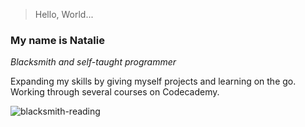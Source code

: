 > Hello, World...
### My name is Natalie
*Blacksmith and self-taught programmer*

Expanding my skills by giving myself projects and learning on the go. Working through several courses on Codecademy. 

![blacksmith-reading](http://madeforge.com/wp-content/uploads/2022/11/MF-Natalie-book-small.png)
